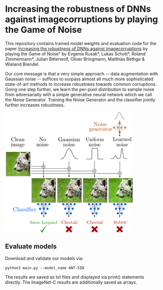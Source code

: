 # Increasing the robustness of DNNs against imagecorruptions by playing the Game of Noise

This repository contains trained model weights and evaluation code for the paper [Increasing the robustness of DNNs against imagecorruptions](https://arxiv.org/abs/2001.06057) by playing the Game of Noise" by Evgenia Rusak*, Lukas Schott*, Roland Zimmermann*, Julian Bitterwolf, Oliver Bringmann, Matthias Bethge & Wieland Brendel.

Our core message is that a very simple approach -- data augmentation with Gaussian noise -- suffices to surpass almost all much more sophisticated state-of-art methods to increase robustness towards common corruptions. Going one step further, we learn the per-pixel distribution to sample noise from adversarially with a simple generative neural network which we call the Noise Generator. Training the Noise Generator and the classifier jointly further increases robustness.

![Example Figure](./Figures/Fig1.png)

## Evaluate models

Download and validate our models via:

```
python3 main.py --model_name ANT-SIN
```

The results are saved as txt files and displayed via print() statements directly. The ImageNet-C results are additionally saved as arrays.

